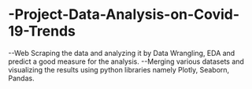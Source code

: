 # -Project-Data-Analysis-on-Covid-19-Trends
--Web Scraping the data and analyzing it by Data Wrangling, EDA and predict a good measure for the analysis. --Merging various datasets and visualizing the results using python libraries namely Plotly, Seaborn, Pandas.
